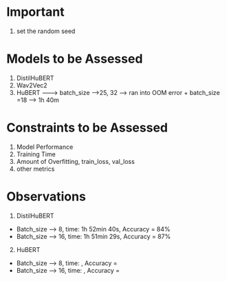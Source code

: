 # Important

1. set the random seed

# Models to be Assessed

1. DistilHuBERT
2. Wav2Vec2
3. HuBERT  ---> batch_size -->25, 32 --> ran into OOM error + batch_size =18 --> 1h 40m

# Constraints to be Assessed

1. Model Performance
2. Training Time
3. Amount of Overfitting, train_loss, val_loss
4. other metrics


# Observations

1. DistilHuBERT
- Batch_size --> 8, time: 1h 52min 40s, Accuracy = 84%
- Batch_size --> 16, time: 1h 51min 29s, Accuracy = 87%

2. HuBERT
- Batch_size --> 8, time: , Accuracy = 
- Batch_size --> 16, time: , Accuracy = 

